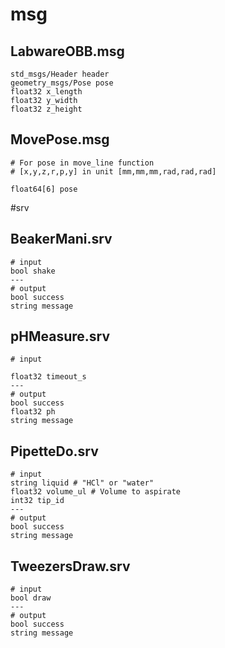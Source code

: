 # msg
## LabwareOBB.msg
```
std_msgs/Header header
geometry_msgs/Pose pose
float32 x_length
float32 y_width
float32 z_height
```

## MovePose.msg
```
# For pose in move_line function
# [x,y,z,r,p,y] in unit [mm,mm,mm,rad,rad,rad]

float64[6] pose
```

#srv
## BeakerMani.srv
```
# input 
bool shake
---
# output
bool success
string message
```

## pHMeasure.srv
```
# input

float32 timeout_s
---
# output
bool success
float32 ph
string message
```

## PipetteDo.srv
```
# input 
string liquid # "HCl" or "water"
float32 volume_ul # Volume to aspirate
int32 tip_id
---
# output
bool success
string message
```

## TweezersDraw.srv
```
# input 
bool draw
---
# output
bool success
string message
```

